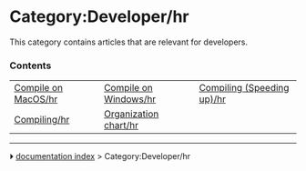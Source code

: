 # Category:Developer/hr
This category contains articles that are relevant for developers.

### Contents

|     |     |     |
| --- | --- | --- |
| [Compile on MacOS/hr](Compile_on_MacOS/hr.md) | [Compile on Windows/hr](Compile_on_Windows/hr.md) | [Compiling (Speeding up)/hr](Compiling_(Speeding_up)/hr.md) |
| [Compiling/hr](Compiling/hr.md) | [Organization chart/hr](Organization_chart/hr.md) |



---
⏵ [documentation index](../README.md) > Category:Developer/hr
